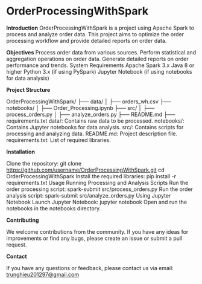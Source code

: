 # OrderProcessingWithSpark
**Introduction**
OrderProcessingWithSpark is a project using Apache Spark to process and analyze order data. This project aims to optimize the order processing workflow and provide detailed reports on order data.

**Objectives**
Process order data from various sources.
Perform statistical and aggregation operations on order data.
Generate detailed reports on order performance and trends.
System Requirements
Apache Spark 3.x
Java 8 or higher
Python 3.x (if using PySpark)
Jupyter Notebook (if using notebooks for data analysis)

**Project Structure**

OrderProcessingWithSpark/
├── data/
│   ├── orders_wh.csv
├── notebooks/
│   ├── Order_Processing.ipynb
├── src/
│   ├── process_orders.py
│   ├── analyze_orders.py
├── README.md
├── requirements.txt
data/: Contains raw data to be processed.
notebooks/: Contains Jupyter notebooks for data analysis.
src/: Contains scripts for processing and analyzing data.
README.md: Project description file.
requirements.txt: List of required libraries.

**Installation**

Clone the repository:
git clone https://github.com/username/OrderProcessingWithSpark.git
cd OrderProcessingWithSpark
Install the required libraries:
pip install -r requirements.txt
Usage
Running Processing and Analysis Scripts
Run the order processing script:
spark-submit src/process_orders.py
Run the order analysis script:
spark-submit src/analyze_orders.py
Using Jupyter Notebook
Launch Jupyter Notebook:
jupyter notebook
Open and run the notebooks in the notebooks directory.

**Contributing**

We welcome contributions from the community. If you have any ideas for improvements or find any bugs, please create an issue or submit a pull request.

**Contact**

If you have any questions or feedback, please contact us via email: trunghieu201297@gmail.com
